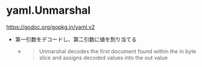 # yaml.Unmarshal
https://godoc.org/gopkg.in/yaml.v2
- 第一引数をデコードし、第二引数に値を割り当てる
  - >Unmarshal decodes the first document found within the in byte slice and assigns decoded values into the out value


